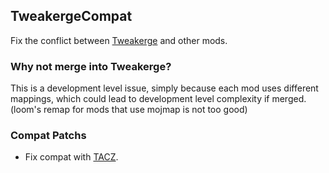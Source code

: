 ## TweakergeCompat

Fix the conflict between [Tweakerge](https://github.com/ThinkingStudios/Tweakeroo-Forge) and other mods.

### Why not merge into Tweakerge?
This is a development level issue, simply because each mod uses different mappings, which could lead to development level complexity if merged. (loom's remap for mods that use mojmap is not too good)

### Compat Patchs
- Fix compat with [TACZ](https://github.com/MCModderAnchor/TACZ).